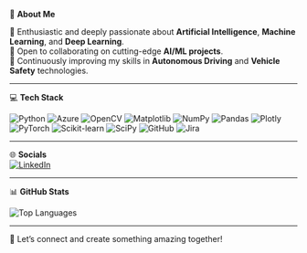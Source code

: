💫 **About Me**

🚗 Enthusiastic and deeply passionate about **Artificial Intelligence**, **Machine Learning**, and **Deep Learning**.  
🤝 Open to collaborating on cutting-edge **AI/ML projects**.  
📖 Continuously improving my skills in **Autonomous Driving** and **Vehicle Safety** technologies.  

---

💻 **Tech Stack**  
<p>
  <img src="https://img.shields.io/badge/Python-3776AB?style=flat&logo=python&logoColor=white" alt="Python" />
  <img src="https://img.shields.io/badge/Azure-0089D6?style=flat&logo=microsoft-azure&logoColor=white" alt="Azure" />
  <img src="https://img.shields.io/badge/OpenCV-5C3EE8?style=flat&logo=opencv&logoColor=white" alt="OpenCV" />

  <img src="https://img.shields.io/badge/Matplotlib-3776AB?style=flat&logo=python&logoColor=white" alt="Matplotlib" />
  <img src="https://img.shields.io/badge/NumPy-013243?style=flat&logo=numpy&logoColor=white" alt="NumPy" />
  <img src="https://img.shields.io/badge/Pandas-150458?style=flat&logo=pandas&logoColor=white" alt="Pandas" />
  <img src="https://img.shields.io/badge/Plotly-3F4F75?style=flat&logo=plotly&logoColor=white" alt="Plotly" />
  <img src="https://img.shields.io/badge/PyTorch-EE4C2C?style=flat&logo=pytorch&logoColor=white" alt="PyTorch" />
  <img src="https://img.shields.io/badge/scikit--learn-F7931E?style=flat&logo=scikit-learn&logoColor=white" alt="Scikit-learn" />
  <img src="https://img.shields.io/badge/SciPy-8CAAE6?style=flat&logo=scipy&logoColor=white" alt="SciPy" />
  <img src="https://img.shields.io/badge/GitHub-181717?style=flat&logo=github&logoColor=white" alt="GitHub" />
  <img src="https://img.shields.io/badge/Jira-0052CC?style=flat&logo=jira&logoColor=white" alt="Jira" />

</p>

---

🌐 **Socials**  
[![LinkedIn](https://img.shields.io/badge/LinkedIn-0A66C2?style=flat&logo=linkedin&logoColor=white)](https://linkedin.com/in/harshitkumardevani/)

---

📊 **GitHub Stats**  
<p>

  <img src="https://github-readme-stats.vercel.app/api/top-langs/?username=HarshitDevani&layout=compact&theme=radical" alt="Top Languages" />
</p>

---

🎯 Let’s connect and create something amazing together!
